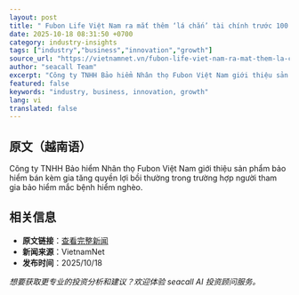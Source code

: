```yaml
---
layout: post
title: " Fubon Life Việt Nam ra mắt thêm ‘lá chắn’ tài chính trước 100 bệnh hiểm nghèo "
date: 2025-10-18 08:31:50 +0700
category: industry-insights
tags: ["industry","business","innovation","growth"]
source_url: "https://vietnamnet.vn/fubon-life-viet-nam-ra-mat-them-la-chan-tai-chinh-truoc-100-benh-hiem-ngheo-2453997.html"
author: "seacall Team"
excerpt: "Công ty TNHH Bảo hiểm Nhân thọ Fubon Việt Nam giới thiệu sản phẩm bảo hiểm bán kèm gia tăng quyền lợi bồi thường trong trường hợp người tham gia bảo hiểm mắc bệnh hiểm nghèo...."
featured: false
keywords: "industry, business, innovation, growth"
lang: vi
translated: false
---
```


## 原文（越南语）

Công ty TNHH Bảo hiểm Nhân thọ Fubon Việt Nam giới thiệu sản phẩm bảo hiểm bán kèm gia tăng quyền lợi bồi thường trong trường hợp người tham gia bảo hiểm mắc bệnh hiểm nghèo.

## 相关信息

- **原文链接**：[查看完整新闻](https://vietnamnet.vn/fubon-life-viet-nam-ra-mat-them-la-chan-tai-chinh-truoc-100-benh-hiem-ngheo-2453997.html)
- **新闻来源**：VietnamNet
- **发布时间**：2025/10/18

*想要获取更专业的投资分析和建议？欢迎体验 seacall AI 投资顾问服务。*